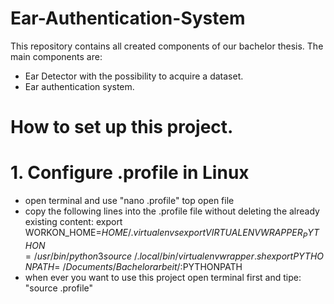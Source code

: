 # Ear-Authentication-System
This repository contains all created components of our bachelor thesis.
The main components are:
- Ear Detector with the possibility to acquire a dataset.
- Ear authentication system.

# How to set up this project.

# 1. Configure .profile in Linux
- open terminal and use "nano .profile" top open file
- copy the following lines into the .profile file without deleting the already existing content:
	export WORKON_HOME=$HOME/.virtualenvs
	export VIRTUALENVWRAPPER_PYTHON=/usr/bin/python3
	source ~/.local/bin/virtualenvwrapper.sh
	export PYTHONPATH=~/Documents/Bachelorarbeit/:$PYTHONPATH
- when ever you want to use this project open terminal first and tipe: "source .profile"